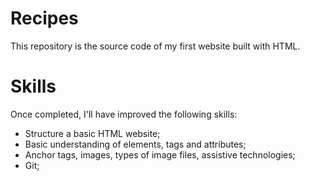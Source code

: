 # Recipes

This repository is the source code of my first website built with HTML.

# Skills

Once completed, I'll have improved the following skills:

- Structure a basic HTML website;
- Basic understanding of elements, tags and attributes;
- Anchor tags, images, types of image files, assistive technologies;
- Git;
